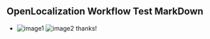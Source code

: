 ## OpenLocalization Workflow Test MarkDown
* ![image1](.\7bfad351-3ab6-43f3-84bb-33598605e9ad.PNG)   ![image2](.\8f7397d4-9148-482f-bbca-bdbc1fbc154e.png) 
thanks!